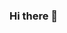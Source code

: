 ### Hi there 👋

<!--
# Mehdi Gamouh - Web Developer

## About Me
I am a professional web developer with extensive experience in developing, integrating, and optimizing web applications. Skilled in PHP (Laravel), JavaScript, ReactJS, Java, and other web technologies.

## Technical Skills
- HTML5, CSS3, JavaScript
- PHP, Laravel
- ReactJS, Angular, TypeScript, Bootstrap
- Java, Spring Framework
- GitLab, Jenkins, Maven

## Projects
- [Project Name](GitHub-Link): Description...
- [Project Name](GitHub-Link): Description...



## Education and Certifications
- POEC - Développeurs Java / JEE
- Titre professionnel (TP) - Développeur Web et Web Mobile
- Degree in Psychology

## Soft Skills
- Project management
- Agility in relationship management
- Perseverance

## Contact
- [GitHub](https://github.com/zelermehdi)
- [LinkedIn](https://linkedin.com/in/mehdi-gamouh)

Feel free to connect with me for any interesting web development opportunities!
ny interesting web development opportunities!

-->
